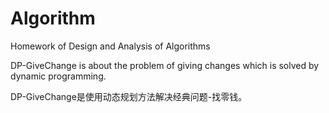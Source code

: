 # Algorithm
Homework of Design and Analysis of Algorithms

DP-GiveChange is about the problem of giving changes which is solved by dynamic programming.

DP-GiveChange是使用动态规划方法解决经典问题-找零钱。
